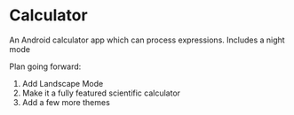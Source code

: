 # Calculator
An Android calculator app which can process expressions. Includes a night mode

Plan going forward:

1) Add Landscape Mode
2) Make it a fully featured scientific calculator
3) Add a few more themes
